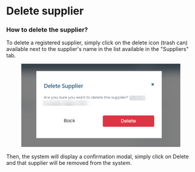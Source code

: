 # Delete supplier

### How to delete the supplier?

To delete a registered supplier, simply click on the delete icon (trash can) available next to the supplier's name in the list available in the "Suppliers" tab.

<figure><img src="../../../.gitbook/assets/del-sup.png" alt=""><figcaption></figcaption></figure>

Then, the system will display a confirmation modal, simply click on Delete and that supplier will be removed from the system.
